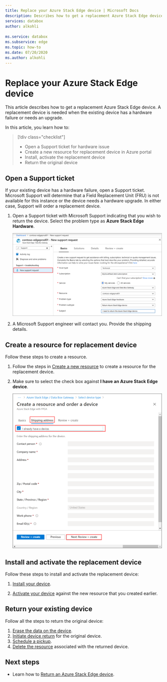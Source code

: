 ```yaml
---
title: Replace your Azure Stack Edge device | Microsoft Docs 
description: Describes how to get a replacement Azure Stack Edge device.
services: databox
author: alkohli

ms.service: databox
ms.subservice: edge
ms.topic: how-to
ms.date: 07/20/2020
ms.author: alkohli
---
```


# Replace your Azure Stack Edge device

This article describes how to get a replacement Azure Stack Edge device. A replacement device is needed when the existing device has a hardware failure or needs an upgrade. 


In this article, you learn how to:

> [!div class="checklist"]
>
> * Open a Support ticket for hardware issue
> * Create a new resource for replacement device in Azure portal
> * Install, activate the replacement device
> * Return the original device

## Open a Support ticket

If your existing device has a hardware failure, open a Support ticket. Microsoft Support will determine that a Field Replacement Unit (FRU) is not available for this instance or the device needs a hardware upgrade. In either case, Support will order a replacement device.

1. Open a Support ticket with Microsoft Support indicating that you wish to return the device. Select the problem type as **Azure Stack Edge Hardware**.

    ![Open Support ticket](media/azure-stack-edge-replace-device/open-support-ticket-1.png)  

2. A Microsoft Support engineer will contact you. Provide the shipping details.
<!--3. If you need a return shipping box, you can request it. Answer **Yes** to the question **Need an empty box to return**.-->


## Create a resource for replacement device

Follow these steps to create a resource.

1. Follow the steps in [Create a new resource](azure-stack-edge-deploy-prep.md#create-a-new-resource) to create a resource for the replacement device. 

2. Make sure to select the check box against **I have an Azure Stack Edge device**. 

    ![Resource for replacement device](media/azure-stack-edge-replace-device/replace-resource-1.png)  

## Install and activate the replacement device

Follow these steps to install and activate the replacement device:

1. [Install your device](azure-stack-edge-deploy-install.md).

2. [Activate your device](azure-stack-edge-deploy-connect-setup-activate.md) against the new resource that you created earlier.

## Return your existing device

Follow all the steps to return the original device:

1. [Erase the data on the device](azure-stack-edge-return-device.md#erase-data-from-the-device).
2. [Initiate device return](azure-stack-edge-return-device.md#initiate-device-return) for the original device.
3. [Schedule a pickup](azure-stack-edge-return-device.md#schedule-a-pickup).
4. [Delete the resource](azure-stack-edge-return-device.md#delete-the-resource) associated with the returned device.


## Next steps

- Learn how to [Return an Azure Stack Edge device](azure-stack-edge-return-device.md).
